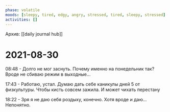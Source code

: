 ```yaml
---
phase: volatile
moods: [sleepy, tired, edgy, angry, stressed, tired, sleepy, stressed]
activities: []
---
```

Архив: [[daily journal hub]]
# 2021-08-30

08:48 - Долго не мог заснуть. Почему именно на понедельник так? Вроде не сбиваю режим в выходные...

17:43 - Работаю, устал. Думаю дать себе каникулы дней 5 от физкультуры. Чтобы кисть совсем зажила. И может чихать перестану

18:22 - Зря я не даю себя роздыху, конечно. Хотя вроде и даю... Непонятно.
